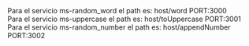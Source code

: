 <div> Para el servicio ms-random_word el path es: host/word PORT:3000</div>
<div> Para el servicio ms-uppercase el path es: host/toUppercase PORT:3001</div>
<div> Para el servicio ms-random_number el path es: host/appendNumber PORT:3002</div>
